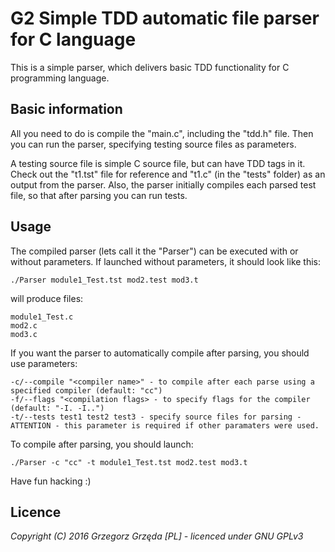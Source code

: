 G2 Simple TDD automatic file parser for C language
=

This is a simple parser, which delivers basic TDD functionality for C programming language.

Basic information
-

All you need to do is compile the "main.c", including the "tdd.h" file. Then you can run the parser, specifying testing source files as parameters.

A testing source file is simple C source file, but can have TDD tags in it. Check out the "t1.tst" file for reference and "t1.c" (in the "tests" folder) as an output from the parser. Also, the parser initially compiles each parsed test file, so that after parsing you can run tests.

Usage
-
The compiled parser (lets call it the "Parser") can be executed with or without parameters. If launched without parameters, it should look like this:

	./Parser module1_Test.tst mod2.test mod3.t
	
	
will produce files:

	module1_Test.c
	mod2.c
	mod3.c

If you want the parser to automatically compile after parsing, you should use parameters:

	-c/--compile "<compiler name>" - to compile after each parse using a specified compiler (default: "cc")
	-f/--flags "<compilation flags> - to specify flags for the compiler (default: "-I. -I..")
	-t/--tests test1 test2 test3 - specify source files for parsing - ATTENTION - this parameter is required if other paramaters were used.
	
	
To compile after parsing, you should launch:

	./Parser -c "cc" -t module1_Test.tst mod2.test mod3.t


Have fun hacking :)

Licence
-
*Copyright (C) 2016 Grzegorz Grzęda [PL] - licenced under GNU GPLv3*

